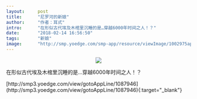 ```yaml
---
layout:     post
title:      "尼罗河的新娘"
author:     "作者：耳式"
intro:      "在形似古代埃及木棺里沉睡的是…穿越6000年时间之人！？"
date:       "2018-02-14 16:56:50"
tags:       "新娘"
image:      "http://smp.yoedge.com/smp-app/resource/viewImage/1002975appline.png"
---
```

<div style="text-align: center">
<p><img src="http://smp.yoedge.com/smp-app/resource/viewImage/1002975appline.png"/></p>
</div>
<p class="post-meta">
<span>在形似古代埃及木棺里沉睡的是…穿越6000年时间之人！？</span>
</p>
[http://smp3.yoedge.com/view/gotoAppLine/1087946](http://smp3.yoedge.com/view/gotoAppLine/1087946){:target="_blank"}


